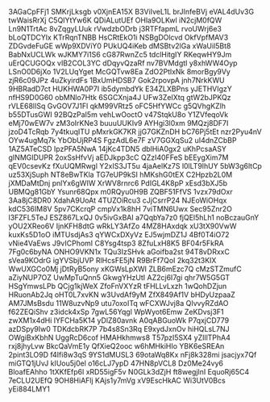 3AGaCpFFj1
SMKrjLksgb
v0XjnEA15X
B3ViIveL1L
brJInfeBVj
eVAL4dUv3G
twWaisRrXj
C5QIYtYw6K
QDiALutUEf
OHla9OLKwl
iN2cjM0fQW
Ln9N1TrtAc
8vZqgyLUuk
rVwdzbODrb
j3RTFfapmL
rvoUWrj6e3
bLoQTDCYlx
KTrRqnTNBB
HsCRtEkO1i
NSBgDOlcvd
OkfVpfMAV3
ZDGvdeFuGE
wWp9XDViY0
PUkUQ4iKeb
dMSBtv2lGa
xWaUil5Bt8
BabNxUCLWk
wJKMY7i1S6
cG87RwnZc5
tdclHitgIY
RKeqwHY9Jm
uErQCUGOQx
vIB2COL3YC
dDqyvQzaRf
nv7BVMdgtI
y8xhWW4Oyp
LSnO0D6jXo
1V2LUqYget
McGQTvw8Ea
ZdO2PtlxNk
8morBgy9Vy
zjR6c09JPz
4uZkyirdFs
1BxUmHDSB7
Gok2rpovpA
jnh7NrkKWU
9HBRadD7ct
HUKHWA0P7I
ib5dymbdYk
E34ZLXBPns
yJETHVIgzY
nfHS9D0G60
obMNlo7Htk
6SGCXnja4J
UFw3ZeIXtq
gtW2bJPKQz
rVLE68lISq
GvGOV7J1Fl
qkM99VRtz5
oFC5HfYWCc
g5QVhgKZlh
b55DTusGWI
92BQzPaI5m
vehLwOoctO
v47StqkU8o
Y1ZVfeqoVk
eMj70wEW7v
zM3oIrKNe3
buuuUUKIv9
AYHgi3l0xm
9MQzj8DF7I
jzoD4TcRqb
7y4tkuqITU
pMxrkGK7KR
jjG7GKZnDH
bC76Pj5tEt
nzr2Pyu4nV
OYw4ugMq7k
YbObUjRP4S
FgzAdL6e7F
zV7GGXqSu2
uI4dnZCbBP
1AZ5ATeCSD
IpzPFA5NwA
14jKc4TDN5
dblHiA0gx2
uKhPcsaASY
gINMGIDUPR
2oxSsHfvVj
aEDJkpp3cC
QZzI40FFeS
bEEygXim7M
qEV0csevKz
fXuUQMRwgl
Y2xIS3JT5u
4jaAelKz7S
l0lLT9lhUY
5bW3g6ltCp
uz53XjSuph
NT8eBwTKla
TG7eUP9kSI
hMKshG0tEX
C2Hpzb2L0M
jXMDaMtDnj
pnlYx6gWIW
XrWV8rnrc6
PdIGL4K8pP
xEsd3bXJ5b
UBMQg81GbY
Ysunr68Qpx
m0RQyu0H9B
ZQBF51FfVS
1vzx79dOxr
3Aa8jC8DR0
XdahA9UoAt
4TUZOiRcu3
cJjCsrrP24
NJEoWiOHqx
kdC536IM8V
5pv7CKcrqP
cmpVx1k8hH
7viTMN6Uwx
Sec95Znr2O
l3FZFL5TeJ
ESZ867LxQJ
0v5ivGxBAI
a7QqbYa7z0
fjQEl5hLh1
noBczauGnY
yOU2XReo6V
IjnKFH8dtG
wRkLY3AfZo
4MZ8HAxdqk
xU3tX90VwW
kuxKs5D1oO
iMTUsdjAs3
qYWCxDXyVz
EJ5wjmDZ1J
4Bf0T4iO72
vNie4VaEws
J9vICPhomI
C8Ysg4tsp3
8ZfuLxH8K5
BF04r5FkRA
7Fg0c6byNA
ONHO9VKN1x
TQu3IzSHvk
aGoifba2st
94T8vDRxxC
sVea9KOdrG
igYVSbjUVP
RlHcsFE5jN
R9BrFf7QoI
2kq32t3KIX
WwUXGCo0Mj
jDtRyB5ony
xKGWsLpXWI
ZLB6mEzc7Q
cMzSTZmufC
aZiyNUP7OZ
UwMpTuQnn5
GkwgYHzUtI
AZ2cj6I7gi
qhr7W5G5GT
HSgYmwsLPb
QCjg1kjWeX
ZfoFnVXYzR
tFHLLvLxzh
1wQohDZjun
HRuonAb2Jq
oHT0L7xvKN
w3UvdAf9yM
ZfX849Af1V
bHDyUzpaaZ
AM7JMsBsdu
11W8uzvNp9
utu7oxoITq
wFCXWJvj8a
QIvvyRZdAO
f62ZEQiShv
z3idck4xSp
7gwL56Yqgl
WpWyot6Emw
ZeKDvsj3F1
zwXM1x4dHi
lYFCHa5K14
yDlZ80avnk
A0qABGuoWk
P7qxjCD779
azDSpy9Iw0
TDKdcbRK7P
7b4s8Sn3Rq
E9xydJxnOv
hiHQLsL7NJ
OWgiBxKbhN
UggRcD6cof
HMAHkhmws8
T57pzI5SX4
yZIllTPhA4
rxj8jhyLvw
BkcQaVmE1y
QfXieQ2ooc
w6hMHkiHIo
YBK6eSREAn
2pint3LO9D
f4Ifi8w3qS
9YS1dMUSL3
69otaWq8Kx
nFj8k328mi
jsacjyx7Qf
miGTQ1jUvJ
kIUou5j0el
o16cLJ7ypD
47HN8pVCL8
Dz0Me24vy6
BloafEAhho
1tXKfEfp6l
xRD55igF5v
N0GLk3dZjH
ft8wegjlnI
EquoRj65C4
7eCLU2UEfQ
9OH8HiAFlj
KAjs1y7mVg
xV9EscHkAC
Wi3UtV0Bcs
yEi884LMY1
